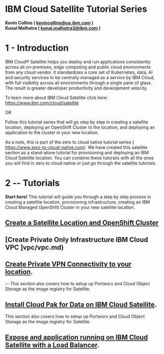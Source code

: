IBM Cloud Satellite Tutorial Series
====================================


**Kevin Collins ( kevincollins@us.ibm.com )**  
**Kunal Malhotra ( kunal.malhotra3@ibm.com )**

1 - Introduction 
================
IBM Cloud® Satellite helps you deploy and run applications consistently across all on-premises, edge computing and public cloud environments from any cloud vendor. It standardizes a core set of Kubernetes, data, AI and security services to be centrally managed as a service by IBM Cloud, with full visibility across all environments through a single pane of glass. The result is greater developer productivity and development velocity.

To learn more about IBM Cloud Satellite click here: <https://www.ibm.com/cloud/satellite>

OR

Follow this tutorial series that will go step by step in creating a satellite location, deploying an OpenShift Cluster to the location, and deploying an application to the cluster in your new location.

As a note, this is part of the zero to cloud native tutorial series ( <https://www.zero-to-cloud-native.com>).  We have created this satellite section as a stand-alone tutorial for provisioning and deploying an IBM Cloud Satellite location.  You can combine these tutorails with all the ones you will find in zero to cloud native or just go through the satellite tutorials.  

2 -- Tutorials
==============================================

  
**Start here!**  This tutorial will guide you through a step by step process in creating a satellite location, provisioning infrastructure, creating an IBM Cloud Managed OpenShfit Cluster in your new satellite location.     

<b>[Create a Satellite Location and OpenShift Cluster](satellite/satellite.md)</b>     
--  
       
<b>[Create Private Only Infrastructure IBM Cloud VPC ]vpc/vpc.md)</b>      
--  
      
<b>[Create Private VPN Connectivity to your location](vpn/vpn.md)</b>.  
--  


--
This section also covers how to setup up Portworx and Cloud Object Storage as the image registry for Satellite.

<b>[Install Cloud Pak for Data on IBM Cloud Satellite](cp4d/satellite-cp4d/)</b>.  
--
This section also covers how to setup up Portworx and Cloud Object Storage as the image registry for Satellite.



<b>[Expose and application running on IBM Cloud Satellite with a Load Balancer](https://github.com/kmcolli/satellite/blob/master/docs/lb/satellite-lb.md)</b>.  
--  







